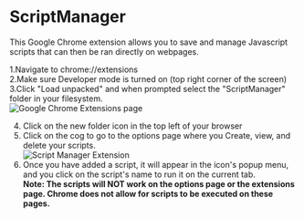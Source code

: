 # ScriptManager

This Google Chrome extension allows you to save and manage Javascript scripts that can then be ran directly on webpages.


1.Navigate to chrome://extensions <br />
2.Make sure Developer mode is turned on (top right corner of the screen) <br />
3.Click "Load unpacked" and when prompted select the "ScriptManager" folder in your filesystem.<br />
![Google Chrome Extensions page](https://i.imgur.com/OHCv9jE.png) <br />

4. Click on the new folder icon in the top left of your browser <br />
5. Click on the cog to go to the options page where you Create, view, and delete your scripts.<br />
![Script Manager Extension](https://i.imgur.com/VhDAHG3.png)
6. Once you have added a script, it will appear in the icon's popup menu, and you click on the script's name to run it on the current tab.<br />
<b>Note: The scripts will NOT work on the options page or the extensions page. Chrome does not allow for scripts to be executed on these pages. </b>
